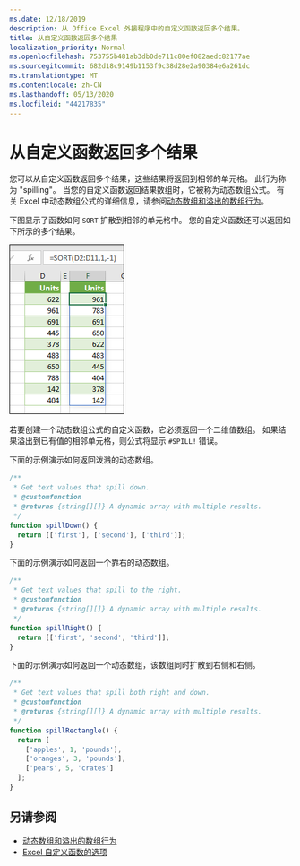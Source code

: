 ```yaml
---
ms.date: 12/18/2019
description: 从 Office Excel 外接程序中的自定义函数返回多个结果。
title: 从自定义函数返回多个结果
localization_priority: Normal
ms.openlocfilehash: 753755b481ab3db0de711c80ef082aedc82177ae
ms.sourcegitcommit: 682d18c9149b1153f9c38d28e2a90384e6a261dc
ms.translationtype: MT
ms.contentlocale: zh-CN
ms.lasthandoff: 05/13/2020
ms.locfileid: "44217835"
---
```

# <a name="return-multiple-results-from-your-custom-function"></a>从自定义函数返回多个结果

您可以从自定义函数返回多个结果，这些结果将返回到相邻的单元格。 此行为称为 "spilling"。 当您的自定义函数返回结果数组时，它被称为动态数组公式。 有关 Excel 中动态数组公式的详细信息，请参阅[动态数组和溢出的数组行为](https://support.microsoft.com/office/205c6b06-03ba-4151-89a1-87a7eb36e531)。

下图显示了函数如何 `SORT` 扩散到相邻的单元格中。 您的自定义函数还可以返回如下所示的多个结果。

![将多个结果显示为多个单元格的 "排序" 函数的屏幕截图。](../images/dynamic-array-spill.png)

若要创建一个动态数组公式的自定义函数，它必须返回一个二维值数组。 如果结果溢出到已有值的相邻单元格，则公式将显示 `#SPILL!` 错误。

下面的示例演示如何返回泼溅的动态数组。

```javascript
/**
 * Get text values that spill down.
 * @customfunction
 * @returns {string[][]} A dynamic array with multiple results.
 */
function spillDown() {
  return [['first'], ['second'], ['third']];
}
```

下面的示例演示如何返回一个靠右的动态数组。 

```javascript
/**
 * Get text values that spill to the right.
 * @customfunction
 * @returns {string[][]} A dynamic array with multiple results.
 */
function spillRight() {
  return [['first', 'second', 'third']];
}
```

下面的示例演示如何返回一个动态数组，该数组同时扩散到右侧和右侧。

```javascript
/**
 * Get text values that spill both right and down.
 * @customfunction
 * @returns {string[][]} A dynamic array with multiple results.
 */
function spillRectangle() {
  return [
    ['apples', 1, 'pounds'],
    ['oranges', 3, 'pounds'],
    ['pears', 5, 'crates']
  ];
}
```

## <a name="see-also"></a>另请参阅

- [动态数组和溢出的数组行为](https://support.microsoft.com/office/205c6b06-03ba-4151-89a1-87a7eb36e531)
- [Excel 自定义函数的选项](custom-functions-parameter-options.md)